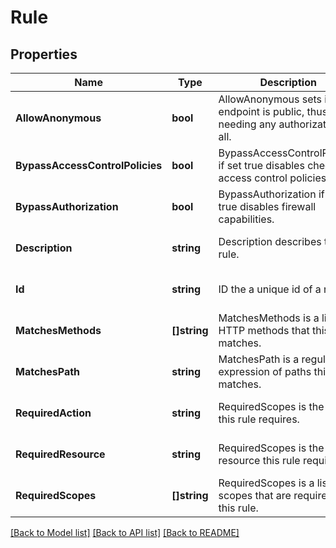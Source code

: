 # Rule

## Properties
Name | Type | Description | Notes
------------ | ------------- | ------------- | -------------
**AllowAnonymous** | **bool** | AllowAnonymous sets if the endpoint is public, thus not needing any authorization at all. | [optional] [default to null]
**BypassAccessControlPolicies** | **bool** | BypassAccessControlPolicies if set true disables checking access control policies. | [optional] [default to null]
**BypassAuthorization** | **bool** | BypassAuthorization if set true disables firewall capabilities. | [optional] [default to null]
**Description** | **string** | Description describes the rule. | [optional] [default to null]
**Id** | **string** | ID the a unique id of a rule. | [optional] [default to null]
**MatchesMethods** | **[]string** | MatchesMethods is a list of HTTP methods that this rule matches. | [optional] [default to null]
**MatchesPath** | **string** | MatchesPath is a regular expression of paths this rule matches. | [optional] [default to null]
**RequiredAction** | **string** | RequiredScopes is the action this rule requires. | [optional] [default to null]
**RequiredResource** | **string** | RequiredScopes is the resource this rule requires. | [optional] [default to null]
**RequiredScopes** | **[]string** | RequiredScopes is a list of scopes that are required by this rule. | [optional] [default to null]

[[Back to Model list]](../README.md#documentation-for-models) [[Back to API list]](../README.md#documentation-for-api-endpoints) [[Back to README]](../README.md)


